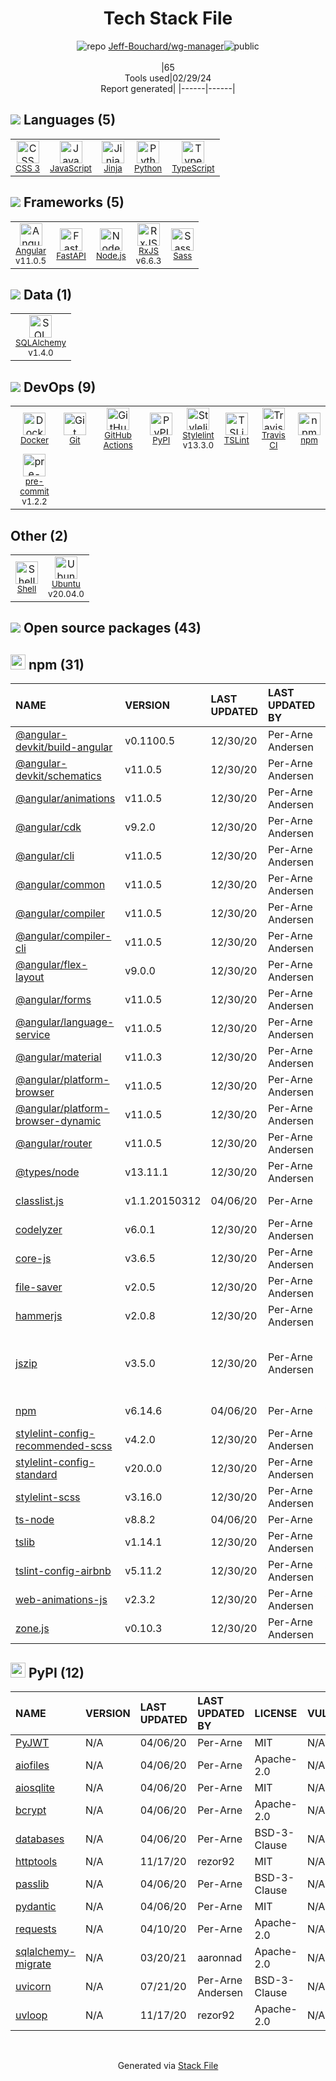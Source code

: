 <!--
&lt;--- Readme.md Snippet without images Start ---&gt;
## Tech Stack
Jeff-Bouchard/wg-manager is built on the following main stack:

- [JavaScript](https://developer.mozilla.org/en-US/docs/Web/JavaScript) – Languages
- [Jinja](https://palletsprojects.com/p/jinja/) – Templating Languages & Extensions
- [Python](https://www.python.org) – Languages
- [TypeScript](http://www.typescriptlang.org) – Languages
- [Angular](https://angular.io) – Javascript MVC Frameworks
- [FastAPI](https://fastapi.tiangolo.com/) – Microframeworks (Backend)
- [Node.js](http://nodejs.org/) – Frameworks (Full Stack)
- [RxJS](http://reactivex.io/rxjs/) – Concurrency Frameworks
- [Sass](http://sass-lang.com/) – CSS Pre-processors / Extensions
- [SQLAlchemy](http://www.sqlalchemy.org/) – Object Relational Mapper (ORM)
- [Docker](https://www.docker.com/) – Virtual Machine Platforms & Containers
- [GitHub Actions](https://github.com/features/actions) – Continuous Integration
- [Stylelint](http://stylelint.io/) – Code Review
- [TSLint](https://github.com/palantir/tslint) – Code Review
- [Travis CI](http://travis-ci.com/) – Continuous Integration
- [pre-commit](http://jish.github.io/pre-commit/) – Git Tools
- [Shell](https://en.wikipedia.org/wiki/Shell_script) – Shells
- [Ubuntu](http://www.ubuntu.com/) – Operating Systems

Full tech stack [here](/techstack.md)

&lt;--- Readme.md Snippet without images End ---&gt;

&lt;--- Readme.md Snippet with images Start ---&gt;
## Tech Stack
Jeff-Bouchard/wg-manager is built on the following main stack:

- <img width='25' height='25' src='https://img.stackshare.io/service/1209/javascript.jpeg' alt='JavaScript'/> [JavaScript](https://developer.mozilla.org/en-US/docs/Web/JavaScript) – Languages
- <img width='25' height='25' src='https://img.stackshare.io/service/2303/New_Project__20_.png' alt='Jinja'/> [Jinja](https://palletsprojects.com/p/jinja/) – Templating Languages & Extensions
- <img width='25' height='25' src='https://img.stackshare.io/service/993/pUBY5pVj.png' alt='Python'/> [Python](https://www.python.org) – Languages
- <img width='25' height='25' src='https://img.stackshare.io/service/1612/bynNY5dJ.jpg' alt='TypeScript'/> [TypeScript](http://www.typescriptlang.org) – Languages
- <img width='25' height='25' src='https://img.stackshare.io/service/3745/cb8U-gL6_400x400.jpg' alt='Angular'/> [Angular](https://angular.io) – Javascript MVC Frameworks
- <img width='25' height='25' src='https://img.stackshare.io/service/25014/default_f6ff39141b468e832d1bc59fc98a060df604d44d.png' alt='FastAPI'/> [FastAPI](https://fastapi.tiangolo.com/) – Microframeworks (Backend)
- <img width='25' height='25' src='https://img.stackshare.io/service/1011/n1JRsFeB_400x400.png' alt='Node.js'/> [Node.js](http://nodejs.org/) – Frameworks (Full Stack)
- <img width='25' height='25' src='https://img.stackshare.io/service/1796/984368.png' alt='RxJS'/> [RxJS](http://reactivex.io/rxjs/) – Concurrency Frameworks
- <img width='25' height='25' src='https://img.stackshare.io/service/1171/jCR2zNJV.png' alt='Sass'/> [Sass](http://sass-lang.com/) – CSS Pre-processors / Extensions
- <img width='25' height='25' src='https://img.stackshare.io/service/1839/q5uAkmy7.png' alt='SQLAlchemy'/> [SQLAlchemy](http://www.sqlalchemy.org/) – Object Relational Mapper (ORM)
- <img width='25' height='25' src='https://img.stackshare.io/service/586/n4u37v9t_400x400.png' alt='Docker'/> [Docker](https://www.docker.com/) – Virtual Machine Platforms & Containers
- <img width='25' height='25' src='https://img.stackshare.io/service/11563/actions.png' alt='GitHub Actions'/> [GitHub Actions](https://github.com/features/actions) – Continuous Integration
- <img width='25' height='25' src='https://img.stackshare.io/service/5446/V9JsvPul_400x400.jpg' alt='Stylelint'/> [Stylelint](http://stylelint.io/) – Code Review
- <img width='25' height='25' src='https://img.stackshare.io/service/5561/303157.png' alt='TSLint'/> [TSLint](https://github.com/palantir/tslint) – Code Review
- <img width='25' height='25' src='https://img.stackshare.io/service/460/Lu6cGu0z_400x400.png' alt='Travis CI'/> [Travis CI](http://travis-ci.com/) – Continuous Integration
- <img width='25' height='25' src='https://img.stackshare.io/no-img-open-source.png' alt='pre-commit'/> [pre-commit](http://jish.github.io/pre-commit/) – Git Tools
- <img width='25' height='25' src='https://img.stackshare.io/service/4631/default_c2062d40130562bdc836c13dbca02d318205a962.png' alt='Shell'/> [Shell](https://en.wikipedia.org/wiki/Shell_script) – Shells
- <img width='25' height='25' src='https://img.stackshare.io/service/3511/cof_orange_hex.jpg' alt='Ubuntu'/> [Ubuntu](http://www.ubuntu.com/) – Operating Systems

Full tech stack [here](/techstack.md)

&lt;--- Readme.md Snippet with images End ---&gt;
-->
<div align="center">

# Tech Stack File
![](https://img.stackshare.io/repo.svg "repo") [Jeff-Bouchard/wg-manager](https://github.com/Jeff-Bouchard/wg-manager)![](https://img.stackshare.io/public_badge.svg "public")
<br/><br/>
|65<br/>Tools used|02/29/24 <br/>Report generated|
|------|------|
</div>

## <img src='https://img.stackshare.io/languages.svg'/> Languages (5)
<table><tr>
  <td align='center'>
  <img width='36' height='36' src='https://img.stackshare.io/service/6727/css.png' alt='CSS 3'>
  <br>
  <sub><a href="https://developer.mozilla.org/en-US/docs/Web/CSS/CSS3">CSS 3</a></sub>
  <br>
  <sub></sub>
</td>

<td align='center'>
  <img width='36' height='36' src='https://img.stackshare.io/service/1209/javascript.jpeg' alt='JavaScript'>
  <br>
  <sub><a href="https://developer.mozilla.org/en-US/docs/Web/JavaScript">JavaScript</a></sub>
  <br>
  <sub></sub>
</td>

<td align='center'>
  <img width='36' height='36' src='https://img.stackshare.io/service/2303/New_Project__20_.png' alt='Jinja'>
  <br>
  <sub><a href="https://palletsprojects.com/p/jinja/">Jinja</a></sub>
  <br>
  <sub></sub>
</td>

<td align='center'>
  <img width='36' height='36' src='https://img.stackshare.io/service/993/pUBY5pVj.png' alt='Python'>
  <br>
  <sub><a href="https://www.python.org">Python</a></sub>
  <br>
  <sub></sub>
</td>

<td align='center'>
  <img width='36' height='36' src='https://img.stackshare.io/service/1612/bynNY5dJ.jpg' alt='TypeScript'>
  <br>
  <sub><a href="http://www.typescriptlang.org">TypeScript</a></sub>
  <br>
  <sub></sub>
</td>

</tr>
</table>

## <img src='https://img.stackshare.io/frameworks.svg'/> Frameworks (5)
<table><tr>
  <td align='center'>
  <img width='36' height='36' src='https://img.stackshare.io/service/3745/cb8U-gL6_400x400.jpg' alt='Angular'>
  <br>
  <sub><a href="https://angular.io">Angular</a></sub>
  <br>
  <sub>v11.0.5</sub>
</td>

<td align='center'>
  <img width='36' height='36' src='https://img.stackshare.io/service/25014/default_f6ff39141b468e832d1bc59fc98a060df604d44d.png' alt='FastAPI'>
  <br>
  <sub><a href="https://fastapi.tiangolo.com/">FastAPI</a></sub>
  <br>
  <sub></sub>
</td>

<td align='center'>
  <img width='36' height='36' src='https://img.stackshare.io/service/1011/n1JRsFeB_400x400.png' alt='Node.js'>
  <br>
  <sub><a href="http://nodejs.org/">Node.js</a></sub>
  <br>
  <sub></sub>
</td>

<td align='center'>
  <img width='36' height='36' src='https://img.stackshare.io/service/1796/984368.png' alt='RxJS'>
  <br>
  <sub><a href="http://reactivex.io/rxjs/">RxJS</a></sub>
  <br>
  <sub>v6.6.3</sub>
</td>

<td align='center'>
  <img width='36' height='36' src='https://img.stackshare.io/service/1171/jCR2zNJV.png' alt='Sass'>
  <br>
  <sub><a href="http://sass-lang.com/">Sass</a></sub>
  <br>
  <sub></sub>
</td>

</tr>
</table>

## <img src='https://img.stackshare.io/databases.svg'/> Data (1)
<table><tr>
  <td align='center'>
  <img width='36' height='36' src='https://img.stackshare.io/service/1839/q5uAkmy7.png' alt='SQLAlchemy'>
  <br>
  <sub><a href="http://www.sqlalchemy.org/">SQLAlchemy</a></sub>
  <br>
  <sub>v1.4.0</sub>
</td>

</tr>
</table>

## <img src='https://img.stackshare.io/devops.svg'/> DevOps (9)
<table><tr>
  <td align='center'>
  <img width='36' height='36' src='https://img.stackshare.io/service/586/n4u37v9t_400x400.png' alt='Docker'>
  <br>
  <sub><a href="https://www.docker.com/">Docker</a></sub>
  <br>
  <sub></sub>
</td>

<td align='center'>
  <img width='36' height='36' src='https://img.stackshare.io/service/1046/git.png' alt='Git'>
  <br>
  <sub><a href="http://git-scm.com/">Git</a></sub>
  <br>
  <sub></sub>
</td>

<td align='center'>
  <img width='36' height='36' src='https://img.stackshare.io/service/11563/actions.png' alt='GitHub Actions'>
  <br>
  <sub><a href="https://github.com/features/actions">GitHub Actions</a></sub>
  <br>
  <sub></sub>
</td>

<td align='center'>
  <img width='36' height='36' src='https://img.stackshare.io/service/12572/-RIWgodF_400x400.jpg' alt='PyPI'>
  <br>
  <sub><a href="https://pypi.org/">PyPI</a></sub>
  <br>
  <sub></sub>
</td>

<td align='center'>
  <img width='36' height='36' src='https://img.stackshare.io/service/5446/V9JsvPul_400x400.jpg' alt='Stylelint'>
  <br>
  <sub><a href="http://stylelint.io/">Stylelint</a></sub>
  <br>
  <sub>v13.3.0</sub>
</td>

<td align='center'>
  <img width='36' height='36' src='https://img.stackshare.io/service/5561/303157.png' alt='TSLint'>
  <br>
  <sub><a href="https://github.com/palantir/tslint">TSLint</a></sub>
  <br>
  <sub></sub>
</td>

<td align='center'>
  <img width='36' height='36' src='https://img.stackshare.io/service/460/Lu6cGu0z_400x400.png' alt='Travis CI'>
  <br>
  <sub><a href="http://travis-ci.com/">Travis CI</a></sub>
  <br>
  <sub></sub>
</td>

<td align='center'>
  <img width='36' height='36' src='https://img.stackshare.io/service/1120/lejvzrnlpb308aftn31u.png' alt='npm'>
  <br>
  <sub><a href="https://www.npmjs.com/">npm</a></sub>
  <br>
  <sub></sub>
</td>

</tr>
<tr>
  <td align='center'>
  <img width='36' height='36' src='https://img.stackshare.io/no-img-open-source.png' alt='pre-commit'>
  <br>
  <sub><a href="http://jish.github.io/pre-commit/">pre-commit</a></sub>
  <br>
  <sub>v1.2.2</sub>
</td>

</tr>
</table>

## Other (2)
<table><tr>
  <td align='center'>
  <img width='36' height='36' src='https://img.stackshare.io/service/4631/default_c2062d40130562bdc836c13dbca02d318205a962.png' alt='Shell'>
  <br>
  <sub><a href="https://en.wikipedia.org/wiki/Shell_script">Shell</a></sub>
  <br>
  <sub></sub>
</td>

<td align='center'>
  <img width='36' height='36' src='https://img.stackshare.io/service/3511/cof_orange_hex.jpg' alt='Ubuntu'>
  <br>
  <sub><a href="http://www.ubuntu.com/">Ubuntu</a></sub>
  <br>
  <sub>v20.04.0</sub>
</td>

</tr>
</table>


## <img src='https://img.stackshare.io/group.svg' /> Open source packages (43)</h2>

## <img width='24' height='24' src='https://img.stackshare.io/service/1120/lejvzrnlpb308aftn31u.png'/> npm (31)

|NAME|VERSION|LAST UPDATED|LAST UPDATED BY|LICENSE|VULNERABILITIES|
|:------|:------|:------|:------|:------|:------|
|[@angular-devkit/build-angular](https://www.npmjs.com/@angular-devkit/build-angular)|v0.1100.5|12/30/20|Per-Arne Andersen |MIT|N/A|
|[@angular-devkit/schematics](https://www.npmjs.com/@angular-devkit/schematics)|v11.0.5|12/30/20|Per-Arne Andersen |MIT|N/A|
|[@angular/animations](https://www.npmjs.com/@angular/animations)|v11.0.5|12/30/20|Per-Arne Andersen |MIT|N/A|
|[@angular/cdk](https://www.npmjs.com/@angular/cdk)|v9.2.0|12/30/20|Per-Arne Andersen |MIT|N/A|
|[@angular/cli](https://www.npmjs.com/@angular/cli)|v11.0.5|12/30/20|Per-Arne Andersen |MIT|N/A|
|[@angular/common](https://www.npmjs.com/@angular/common)|v11.0.5|12/30/20|Per-Arne Andersen |MIT|N/A|
|[@angular/compiler](https://www.npmjs.com/@angular/compiler)|v11.0.5|12/30/20|Per-Arne Andersen |MIT|N/A|
|[@angular/compiler-cli](https://www.npmjs.com/@angular/compiler-cli)|v11.0.5|12/30/20|Per-Arne Andersen |MIT|N/A|
|[@angular/flex-layout](https://www.npmjs.com/@angular/flex-layout)|v9.0.0|12/30/20|Per-Arne Andersen |MIT|N/A|
|[@angular/forms](https://www.npmjs.com/@angular/forms)|v11.0.5|12/30/20|Per-Arne Andersen |MIT|N/A|
|[@angular/language-service](https://www.npmjs.com/@angular/language-service)|v11.0.5|12/30/20|Per-Arne Andersen |MIT|N/A|
|[@angular/material](https://www.npmjs.com/@angular/material)|v11.0.3|12/30/20|Per-Arne Andersen |MIT|N/A|
|[@angular/platform-browser](https://www.npmjs.com/@angular/platform-browser)|v11.0.5|12/30/20|Per-Arne Andersen |MIT|N/A|
|[@angular/platform-browser-dynamic](https://www.npmjs.com/@angular/platform-browser-dynamic)|v11.0.5|12/30/20|Per-Arne Andersen |MIT|N/A|
|[@angular/router](https://www.npmjs.com/@angular/router)|v11.0.5|12/30/20|Per-Arne Andersen |MIT|N/A|
|[@types/node](https://www.npmjs.com/@types/node)|v13.11.1|12/30/20|Per-Arne Andersen |MIT|N/A|
|[classlist.js](https://www.npmjs.com/classlist.js)|v1.1.20150312|04/06/20|Per-Arne |PDDL-1.0|N/A|
|[codelyzer](https://www.npmjs.com/codelyzer)|v6.0.1|12/30/20|Per-Arne Andersen |MIT|N/A|
|[core-js](https://www.npmjs.com/core-js)|v3.6.5|12/30/20|Per-Arne Andersen |MIT|N/A|
|[file-saver](https://www.npmjs.com/file-saver)|v2.0.5|12/30/20|Per-Arne Andersen |MIT|N/A|
|[hammerjs](https://www.npmjs.com/hammerjs)|v2.0.8|12/30/20|Per-Arne Andersen |MIT|N/A|
|[jszip](https://www.npmjs.com/jszip)|v3.5.0|12/30/20|Per-Arne Andersen |MIT,GPL-3.0|[CVE-2022-48285](https://github.com/advisories/GHSA-36fh-84j7-cv5h) (High)<br/>[CVE-2021-23413](https://github.com/advisories/GHSA-jg8v-48h5-wgxg) (Moderate)|
|[npm](https://www.npmjs.com/npm)|v6.14.6|04/06/20|Per-Arne |Artistic-2.0|N/A|
|[stylelint-config-recommended-scss](https://www.npmjs.com/stylelint-config-recommended-scss)|v4.2.0|12/30/20|Per-Arne Andersen |MIT|N/A|
|[stylelint-config-standard](https://www.npmjs.com/stylelint-config-standard)|v20.0.0|12/30/20|Per-Arne Andersen |MIT|N/A|
|[stylelint-scss](https://www.npmjs.com/stylelint-scss)|v3.16.0|12/30/20|Per-Arne Andersen |MIT|N/A|
|[ts-node](https://www.npmjs.com/ts-node)|v8.8.2|04/06/20|Per-Arne |MIT|N/A|
|[tslib](https://www.npmjs.com/tslib)|v1.14.1|12/30/20|Per-Arne Andersen |0BSD|N/A|
|[tslint-config-airbnb](https://www.npmjs.com/tslint-config-airbnb)|v5.11.2|12/30/20|Per-Arne Andersen |Apache-2.0|N/A|
|[web-animations-js](https://www.npmjs.com/web-animations-js)|v2.3.2|12/30/20|Per-Arne Andersen |Apache-2.0|N/A|
|[zone.js](https://www.npmjs.com/zone.js)|v0.10.3|12/30/20|Per-Arne Andersen |MIT|N/A|


## <img width='24' height='24' src='https://img.stackshare.io/service/12572/-RIWgodF_400x400.jpg'/> PyPI (12)

|NAME|VERSION|LAST UPDATED|LAST UPDATED BY|LICENSE|VULNERABILITIES|
|:------|:------|:------|:------|:------|:------|
|[PyJWT](https://pypi.org/project/PyJWT)|N/A|04/06/20|Per-Arne |MIT|N/A|
|[aiofiles](https://pypi.org/project/aiofiles)|N/A|04/06/20|Per-Arne |Apache-2.0|N/A|
|[aiosqlite](https://pypi.org/project/aiosqlite)|N/A|04/06/20|Per-Arne |MIT|N/A|
|[bcrypt](https://pypi.org/project/bcrypt)|N/A|04/06/20|Per-Arne |Apache-2.0|N/A|
|[databases](https://pypi.org/project/databases)|N/A|04/06/20|Per-Arne |BSD-3-Clause|N/A|
|[httptools](https://pypi.org/project/httptools)|N/A|11/17/20|rezor92 |MIT|N/A|
|[passlib](https://pypi.org/project/passlib)|N/A|04/06/20|Per-Arne |BSD-3-Clause|N/A|
|[pydantic](https://pypi.org/project/pydantic)|N/A|04/06/20|Per-Arne |MIT|N/A|
|[requests](https://pypi.org/project/requests)|N/A|04/10/20|Per-Arne |Apache-2.0|N/A|
|[sqlalchemy-migrate](https://pypi.org/project/sqlalchemy-migrate)|N/A|03/20/21|aaronnad |Apache-2.0|N/A|
|[uvicorn](https://pypi.org/project/uvicorn)|N/A|07/21/20|Per-Arne Andersen |BSD-3-Clause|N/A|
|[uvloop](https://pypi.org/project/uvloop)|N/A|11/17/20|rezor92 |Apache-2.0|N/A|

<br/>
<div align='center'>

Generated via [Stack File](https://github.com/marketplace/stack-file)
